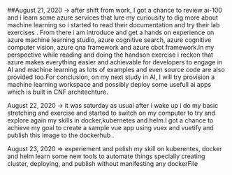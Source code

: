 ##August 21, 2020 ->
after shift from work, I got a chance to review ai-100 and i learn some azure services that lure my curiousity to dig more about machine learning so i started to read their documentation and try their lab exercises . From there i am introduce and get a hands on experience on azure machine learning studio, azure cognitive search, azure cognitive computer vision, azure qna framework and azure cbot framework.In my perspective while reading and doing the handson exercise i reckon that azure makes everything easier and 
achievable for developers to engage in AI and machine learning as lots of examples and even source code are also provided too.For conclusion, on my next study in AI, I will try provision a machine learning workspace and possibly deploy some usefull ai apps which is built  in CNF architechture. 

August 22, 2020 ->
it was saturday as usual after i wake up i do my basic stretching and exercise and started to switch on my computer to try and explore again my skills in docker,kubernetes and helm.I got a chance to achieve my goal to create a sample vue app using vuex and vuetify and publish this image to the dockerhub .


August 23, 2020 =>
experiement and polish my skill  on kuberentes, docker and helm
learn some new tools to automate things specially creating cluster, deploying, and publish without manifesting any dockerFile
